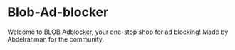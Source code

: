 # Blob-Ad-blocker

Welcome to BLOB Adblocker, your one-stop shop for ad blocking! 
Made by Abdelrahman for the community.
